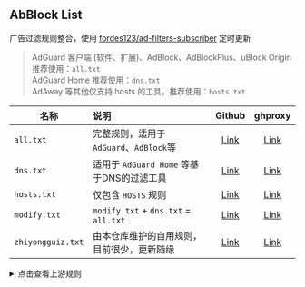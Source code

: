 ## AbBlock List

广告过滤规则整合，使用 [fordes123/ad-filters-subscriber](https://github.com/fordes123/ad-filters-subscriber) 定时更新
> AdGuard 客户端 (软件、扩展)、AdBlock、AdBlockPlus、uBlock Origin 推荐使用：`all.txt`  
> AdGuard Home 推荐使用：`dns.txt`  
> AdAway 等其他仅支持 hosts 的工具，推荐使用：`hosts.txt`

| 名称            | 说明                                   |                                       Github                                        |                                                 ghproxy                                                 |
|---------------|:-------------------------------------|:-----------------------------------------------------------------------------------:|:-------------------------------------------------------------------------------------------------------:|
| `all.txt`     | 完整规则，适用于 `AdGuard`、`AdBlock`等        |   [Link](https://github.com/superbigsteam/adguardhomeguiz/blob/main/rule/all.txt)   |   [Link](https://ghproxy.net/https://github.com/superbigsteam/adguardhomeguiz/blob/main/rule/all.txt)   |
| `dns.txt`     | 适用于 `AdGuard Home` 等基于DNS的过滤工具       |   [Link](https://github.com/superbigsteam/adguardhomeguiz/blob/main/rule/dns.txt)   |   [Link](https://ghproxy.net/https://raw.githubusercontent.com/superbigsteam/adguardhomeguiz/main/rule/dns.txt)   |
| `hosts.txt`   | 仅包含 `HOSTS` 规则                       |  [Link](https://github.com/superbigsteam/adguardhomeguiz/blob/main/rule/hosts.txt)  |  [Link](https://ghproxy.net/https://raw.githubusercontent.com/superbigsteam/adguardhomeguiz/main/rule/hosts.txt)  |
| `modify.txt`  | `modify.txt` + `dns.txt` = `all.txt` | [Link](https://github.com/superbigsteam/adguardhomeguiz/blob/main/rule/modify.txt)  | [Link](https://ghproxy.net/https://github.com/superbigsteam/adguardhomeguiz/blob/main/rule/modify.txt)  |
| `zhiyongguiz.txt` | 由本仓库维护的自用规则，目前很少，更新随缘| [Link](https://github.com/superbigsteam/adguardhomeguiz/blob/main/rule/zhiyongguiz.txt) | [Link](https://github.com/superbigsteam/adguardhomeguiz/blob/main/rule/zhiyongguiz.txt) |





<details>
<summary>点击查看上游规则</summary>
<ul>
    <li><a href="https://raw.githubusercontent.com/AdguardTeam/FiltersRegistry/master/filters/filter_2_Base/filter.txt">AdGuard 基础过滤器</a></li>
    <li><a href="https://raw.githubusercontent.com/AdguardTeam/FiltersRegistry/master/filters/filter_11_Mobile/filter.txt">AdGuard 移动广告过滤器</a></li>
    <li><a href="https://adguard.com/kb/zh-CN/general/ad-filtering/adguard-filters/">AdGuard 防跟踪保护过滤器</a></li>
    <li><a href="https://raw.githubusercontent.com/AdguardTeam/FiltersRegistry/master/filters/filter_17_TrackParam/filter.txt">AdGuard URL跟踪过滤器</a></li>
    <li><a href="https://raw.githubusercontent.com/AdguardTeam/FiltersRegistry/master/filters/filter_14_Annoyances/filter.txt">AdGuard 恼人广告过滤器</a></li>
    <li><a href="https://raw.githubusercontent.com/AdguardTeam/FiltersRegistry/master/filters/filter_10_Useful/filter.txt">AdGuard 解除搜索广告和自我推销过滤器</a></li>
    <li><a href="https://raw.githubusercontent.com/AdguardTeam/FiltersRegistry/master/filters/filter_224_Chinese/filter.txt">AdGuard 中文过滤器</a></li>
    <li><a href="https://adaway.org/hosts.txt">AdAway Default Blocklist</a></li>
    <li><a href="https://raw.githubusercontent.com/crazy-max/WindowsSpyBlocker/master/data/hosts/spy.txt">WindowsSpyBlocker</a></li>
    <li><a href="https://github.com/jdlingyu/ad-wars">ad-wars(大圣净化)</a></li>
    <li><a href="https://github.com/TG-Twilight/AWAvenue-Adblock-Rule">AWAvenue-Adblock-Rule</a></li>
    <li><a href="https://github.com/sbwml/halflife-list">halflife-list</a></li>
    <li><a href="https://raw.githubusercontent.com/xndeye/adblock_list/main/rule/private.txt">xndeye的adblock_list规则</a></li>
    <li><a href="https://raw.githubusercontent.com/Goooler/1024_hosts/master/hosts">1024_hosts</a></li>
    <li><a href="https://filters.adavoid.org/ultimate-ad-filter.txt">AdBlocker Ultimate</a></li>
    <li><a href="https://raw.githubusercontent.com/damengzhu/banad/main/jiekouAD.txt">damengzhu/banad</a></li>
    <li><a href="https://raw.githubusercontent.com/Noyllopa/NoAppDownload/master/NoAppDownload.txt">NoAppDownload</a></li>
    <li><a href="https://raw.githubusercontent.com/cjx82630/cjxlist/master/cjx-annoyance.txt">CJX's Annoyance List</a></li>
    <li><a href="https://ghps.cc/https://raw.githubusercontent.com/sccheng460/me/master/rules.txt">sccheng460的自用名单</a></li>
    <li><a href="https://raw.gitmirror.com/wycxqsf/AD--/main/%E8%87%AA%E7%94%A8%E8%A7%84%E5%88%993.0.txt">wycxqsf的拦截小说广告</a></li>
    <li><a href="https://share.yyycontrol.top/d/Rules/YYYCustomRules/YYYCustomRules.txt">MoonWWY的YYYCustomRules</a></li>
    <li><a href="https://raw.githubusercontent.com/217heidai/adblockfilters/main/rules/adblockdns.txt">adblockfilters规则</a></li>
    <li><a href="https://anti-ad.net/easylist.txt">anti-AD DNS过滤版</a></li>
    <li><a href="https://adguardteam.github.io/HostlistsRegistry/assets/filter_7.txt">Perflyst and Dandelion Sprout's Smart-TV Blocklist</a></li>
    <li><a href="https://www.i-dont-care-about-cookies.eu/abp/">I don’t care about cookies</a></li>
    <li><a href="https://easylist-downloads.adblockplus.org/fanboy-annoyance.txt">Fanboy’s Annoyances List</a></li>
    <li><a href="https://raw.githubusercontent.com/easonjim/blackhosts/master/hosts"> blackhosts的屏蔽国内广告hosts</a></li>
   

</ul>
</details>
